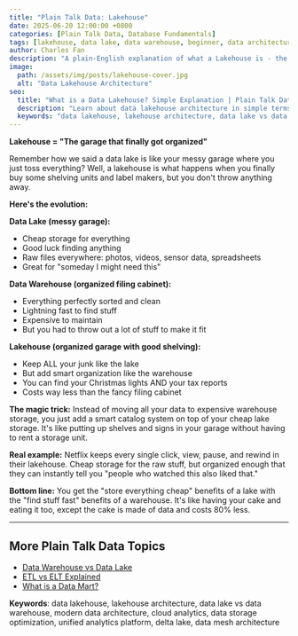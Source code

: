 ```yaml
---
title: "Plain Talk Data: Lakehouse"
date: 2025-06-20 12:00:00 +0800
categories: [Plain Talk Data, Database Fundamentals]
tags: [lakehouse, data lake, data warehouse, beginner, data architecture]
author: Charles Fan
description: "A plain-English explanation of what a Lakehouse is - the garage that finally got organized"
image:
  path: /assets/img/posts/lakehouse-cover.jpg
  alt: "Data Lakehouse Architecture"
seo:
  title: "What is a Data Lakehouse? Simple Explanation | Plain Talk Data"
  description: "Learn about data lakehouse architecture in simple terms. Discover how lakehouse combines data lake storage with data warehouse organization for cost-effective analytics."
  keywords: "data lakehouse, lakehouse architecture, data lake vs data warehouse, modern data architecture, cloud analytics, data storage, data management, delta lake, databricks lakehouse"
---
```


**Lakehouse = "The garage that finally got organized"**

Remember how we said a data lake is like your messy garage where you just toss everything? Well, a lakehouse is what happens when you finally buy some shelving units and label makers, but you don't throw anything away.

**Here's the evolution:**

**Data Lake (messy garage):**
- Cheap storage for everything
- Good luck finding anything
- Raw files everywhere: photos, videos, sensor data, spreadsheets
- Great for "someday I might need this"

**Data Warehouse (organized filing cabinet):**
- Everything perfectly sorted and clean
- Lightning fast to find stuff
- Expensive to maintain
- But you had to throw out a lot of stuff to make it fit

**Lakehouse (organized garage with good shelving):**
- Keep ALL your junk like the lake
- But add smart organization like the warehouse
- You can find your Christmas lights AND your tax reports
- Costs way less than the fancy filing cabinet

**The magic trick:** 
Instead of moving all your data to expensive warehouse storage, you just add a smart catalog system on top of your cheap lake storage. It's like putting up shelves and signs in your garage without having to rent a storage unit.

**Real example:**
Netflix keeps every single click, view, pause, and rewind in their lakehouse. Cheap storage for the raw stuff, but organized enough that they can instantly tell you "people who watched this also liked that."

**Bottom line:** You get the "store everything cheap" benefits of a lake with the "find stuff fast" benefits of a warehouse. It's like having your cake and eating it too, except the cake is made of data and costs 80% less.

---

## More Plain Talk Data Topics

- [Data Warehouse vs Data Lake](/posts/Dw-vs-Dl/)
- [ETL vs ELT Explained](/posts/EtlvsElt/)
- [What is a Data Mart?](/posts/Data-Mart/)

**Keywords**: data lakehouse, lakehouse architecture, data lake vs data warehouse, modern data architecture, cloud analytics, data storage optimization, unified analytics platform, delta lake, data mesh architecture